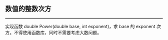 ## 数值的整数次方

---

实现函数 double Power(double base, int exponent)，求 base 的 exponent 次方。不得使用函数库，同时不需要考虑大数问题。
